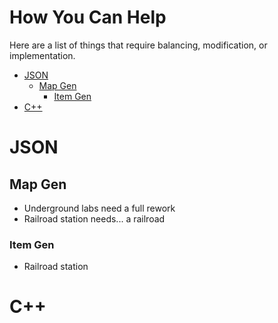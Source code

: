 # How You Can Help

Here are a list of things that require balancing, modification, or implementation.

- [JSON](#json)
  * [Map Gen](#map-gen)
    + [Item Gen](#item-gen)
- [C++](#c--)

# JSON

## Map Gen

- Underground labs need a full rework
- Railroad station needs... a railroad

### Item Gen

- Railroad station

# C++
